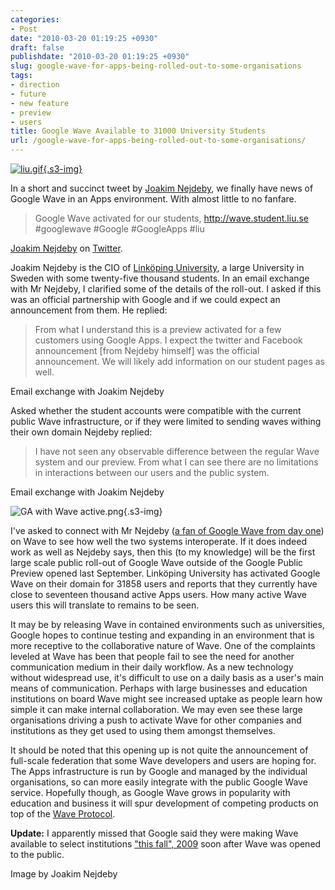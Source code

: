 ```yaml
---
categories:
- Post
date: "2010-03-20 01:19:25 +0930"
draft: false
publishdate: "2010-03-20 01:19:25 +0930"
slug: google-wave-for-apps-being-rolled-out-to-some-organisations
tags:
- direction
- future
- new feature
- preview
- users
title: Google Wave Available to 31000 University Students
url: /google-wave-for-apps-being-rolled-out-to-some-organisations/
---
```

[![liu.gif](https://turbo.geekorium.com.au/images/liu.gif){.s3-img}](https://www.liu.se/?l=en)

In a short and succinct tweet by [Joakim
Nejdeby](http://twitter.com/joakimnejdeby), we finally have news of
Google Wave in an Apps environment. With almost little to no fanfare.

> Google Wave activated for our students, http://wave.student.liu.se
> \#googlewave \#Google \#GoogleApps \#liu

[Joakim Nejdeby](http://twitter.com/joakimnejdeby/status/10631207637) on
[Twitter](http://twitter.com).

Joakim Nejdeby is the CIO of [Linköping
University](https://www.liu.se/?l=en), a large University in Sweden with
some twenty-five thousand students. In an email exchange with Mr
Nejdeby, I clarified some of the details of the roll-out. I asked if
this was an official partnership with Google and if we could expect an
announcement from them. He replied:

> From what I understand this is a preview activated for a few customers
> using Google Apps. I expect the twitter and Facebook announcement
> \[from Nejdeby himself\] was the official announcement. We will likely
> add information on our student pages as well.

Email exchange with Joakim Nejdeby

Asked whether the student accounts were compatible with the current
public Wave infrastructure, or if they were limited to sending waves
withing their own domain Nejdeby replied:

> I have not seen any observable difference between the regular Wave
> system and our preview. From what I can see there are no limitations
> in interactions between our users and the public system.

Email exchange with Joakim Nejdeby

![GA with Wave
active.png](https://turbo.geekorium.com.au/images/GA%20with%20Wave%20active.png){.s3-img}

I've asked to connect with Mr Nejdeby ([a fan of Google Wave from day
one](http://joakimblog.nejdeby.se/2009/10/google-wave.html)) on Wave to
see how well the two systems interoperate. If it does indeed work as
well as Nejdeby says, then this (to my knowledge) will be the first
large scale public roll-out of Google Wave outside of the Google Public
Preview opened last September. Linköping University has activated Google
Wave on their domain for 31858 users and reports that they currently
have close to seventeen thousand active Apps users. How many active Wave
users this will translate to remains to be seen.

It may be by releasing Wave in contained environments such as
universities, Google hopes to continue testing and expanding in an
environment that is more receptive to the collaborative nature of Wave.
One of the complaints leveled at Wave has been that people fail to see
the need for another communication medium in their daily workflow. As a
new technology without widespread use, it's difficult to use on a daily
basis as a user's main means of communication. Perhaps with large
businesses and education institutions on board Wave might see increased
uptake as people learn how simple it can make internal collaboration. We
may even see these large organisations driving a push to activate Wave
for other companies and institutions as they get used to using them
amongst themselves.

It should be noted that this opening up is not quite the announcement of
full-scale federation that some Wave developers and users are hoping
for. The Apps infrastructure is run by Google and managed by the
individual organisations, so can more easily integrate with the public
Google Wave service. Hopefully though, as Google Wave grows in
popularity with education and business it will spur development of
competing products on top of the [Wave
Protocol](//the.geekorium.com.au/wave-the-protocol/).

**Update:** I apparently missed that Google said they were making Wave
available to select institutions ["this fall",
2009](http://googleenterprise.blogspot.com/2009/09/waving-hello-to-google-apps.html)
soon after Wave was opened to the public.

Image by Joakim Nejdeby
